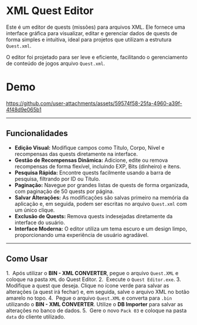 # XML Quest Editor

Este é um editor de quests (missões) para arquivos XML. Ele fornece uma interface gráfica para visualizar, editar e gerenciar dados de quests de forma simples e intuitiva, ideal para projetos que utilizam a estrutura `Quest.xml`.

O editor foi projetado para ser leve e eficiente, facilitando o gerenciamento de conteúdo de jogos arquivo `Quest.xml`.

# Demo

https://github.com/user-attachments/assets/59574f58-25fa-4960-a39f-4f48d9e065b1

---

## Funcionalidades

* **Edição Visual:** Modifique campos como Título, Corpo, Nível e recompensas das quests diretamente na interface.
* **Gestão de Recompensas Dinâmica:** Adicione, edite ou remova recompensas de forma flexível, incluindo EXP, Bits (dinheiro) e itens.
* **Pesquisa Rápida:** Encontre quests facilmente usando a barra de pesquisa, filtrando por ID ou Título.
* **Paginação:** Navegue por grandes listas de quests de forma organizada, com paginação de 50 quests por página.
* **Salvar Alterações:** As modificações são salvas primeiro na memória da aplicação e, em seguida, podem ser escritas no arquivo `Quest.xml` com um único clique.
* **Exclusão de Quests:** Remova quests indesejadas diretamente da interface do usuário.
* **Interface Moderna:** O editor utiliza um tema escuro e um design limpo, proporcionando uma experiência de usuário agradável.
  
---

## Como Usar

1.  Após utilizar o **BIN - XML CONVERTER**, pegue o arquivo `Quest.XML` e coloque na pasta `XML` do Quest Editor.
2.  Execute o `Quest Editor.exe`.
3.  Modifique a quest que deseja. Clique no ícone verde para salvar as alterações (a quest irá fechar) e, em seguida, salve o arquivo XML no botão amarelo no topo.
4.  Pegue o arquivo `Quest.XML` e converta para `.bin` utilizando o **BIN - XML CONVERTER**. Utilize o **DB Importer** para salvar as alterações no banco de dados.
5.  Gere o novo `Pack 03` e coloque na pasta `data` do cliente utilizado.
